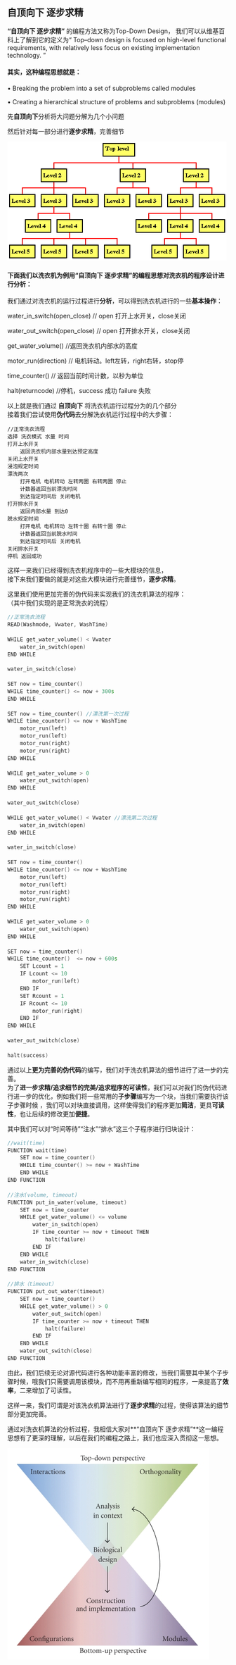 
## 自顶向下 逐步求精

**“自顶向下 逐步求精”** 的编程方法又称为Top-Down Design， 我们可以从维基百科上了解到它的定义为“ Top–down design is focused on high-level functional requirements, with relatively less focus on existing implementation technology. ”			

#### 其实，这种编程思想就是：	

• Breaking the problem into a set of subproblems called modules	

• Creating a hierarchical structure of problems and subproblems (modules)	

先**自顶向下**分析将大问题分解为几个小问题				

然后针对每一部分进行**逐步求精**，完善细节	

![](images/topDown1.gif)

#### 下面我们以洗衣机为例用“自顶向下 逐步求精”的编程思想对洗衣机的程序设计进行分析：		

我们通过对洗衣机的运行过程进行**分析**，可以得到洗衣机进行的一些**基本操作**：	
			
water_in_switch(open_close) // open 打开上水开关，close关闭   

water_out_switch(open_close) // open 打开排水开关，close关闭		 

get_water_volume() //返回洗衣机内部水的高度		         

motor_run(direction) // 电机转动。left左转，right右转，stop停			

time_counter() // 返回当前时间计数，以秒为单位				          

halt(returncode) //停机，success 成功 failure 失败				        

以上就是我们通过  **自顶向下**  将洗衣机运行过程分为的几个部分				
接着我们尝试使用**伪代码**去分解洗衣机运行过程中的大步骤：			

```
//正常洗衣流程
选择 洗衣模式 水量 时间
打开上水开关 
	返回洗衣机内部水量到达预定高度 
关闭上水开关
浸泡规定时间
漂洗两次
	打开电机 电机转动 左转两圈 右转两圈 停止
	计数器返回当前漂洗时间
	到达指定时间后 关闭电机
打开排水开关
	返回内部水量 到达0
脱水规定时间
	打开电机 电机转动 左转十圈 右转十圈 停止
	计数器返回当前脱水时间
	到达指定时间后 关闭电机
关闭排水开关
停机 返回成功
```	

这样一来我们已经得到洗衣机程序中的一些大模块的信息，							
接下来我们要做的就是对这些大模块进行完善细节，**逐步求精**。				

这里我们使用更加完善的伪代码来实现我们的洗衣机算法的程序：			
（其中我们实现的是正常洗衣的流程）

```cpp
//正常洗衣流程
READ(Washmode, Vwater, WashTime) 

WHILE get_water_volume() < Vwater
	water_in_switch(open)
END WHILE

water_in_switch(close)

SET now = time_counter()
WHILE time_counter() <= now + 300s
END WHILE

SET now = time_counter() //漂洗第一次过程
WHILE time_counter() <= now + WashTime
	motor_run(left)
	motor_run(left)
	motor_run(right)
	motor_run(right)
END WHILE

WHILE get_water_volume > 0
	water_out_switch(open)
END WHILE

water_out_switch(close)

WHILE get_water_volume() < Vwater //漂洗第二次过程
	water_in_switch(open)
END WHILE

water_in_switch(close)

SET now = time_counter() 
WHILE time_counter() <= now + WashTime
	motor_run(left)
	motor_run(left)
	motor_run(right)
	motor_run(right)
END WHILE

WHILE get_water_volume > 0
	water_out_switch(open)
END WHILE

SET now = time_counter()
WHILE time_counter()  <= now + 600s
	SET Lcount = 1
	IF Lcount <= 10
		motor_run(left)
	END IF
	SET Rcount = 1
	IF Rcount <= 10
		motor_run(right)
	END IF
END WHILE

water_out_switch(close)

halt(success)
```

通过以上**更为完善的伪代码**的编写，我们对于洗衣机算法的细节进行了进一步的完善。				
为了**进一步求精/追求细节的完美/追求程序的可读性**，我们可以对我们的伪代码进行进一步的优化，例如我们将一些常用的**子步骤**编写为一个块，当我们需要执行该子步骤时候 ，我们可以对块直接调用，这样使得我们的程序更加**简洁**，更具**可读性**，也让后续的修改更加**便捷**。		

其中我们可以对“时间等待”“注水”“排水”这三个子程序进行归块设计：			

```cpp
//wait(time)
FUNCTION wait(time)
	SET now = time_counter()
	WHILE time_counter() >= now + WashTime
	END WHILE
END FUNCTION 

//注水(volume, timeout)
FUNCTION put_in_water(volume, timeout)
	SET now = time_counter
	WHILE get_water_volume() <= volume
		water_in_switch(open)
		IF time_counter >= now + timeout THEN
			halt(failure)
		END IF
	END WHILE
	water_in_switch(close)
END FUNCTION

//排水（timeout）
FUNCTION put_out_water(timeout)
	SET now = time_counter()
	WHILE get_water_volume() > 0
		water_out_switch(open)
		IF time_counter >= now + timeout THEN
			halt(failure)
		END IF
	END WHILE
	water_out_switch(close)
END FUNCTION
```

由此，我们后续无论对源代码进行各种功能丰富的修改，当我们需要其中某个子步骤时候，哦我们只需要调用该模块，而不用再重新编写相同的程序，一来提高了**效率**，二来增加了可读性。

这样一来，我们可谓是对该洗衣机算法进行了**逐步求精**的过程，使得该算法的细节部分更加完善。

通过对洗衣机算法的分析过程，我相信大家对**“自顶向下 逐步求精”**这一编程思想有了更深的理解，以后在我们的编程之路上，我们也应深入贯彻这一思想。

![](images/topDown2.png)
